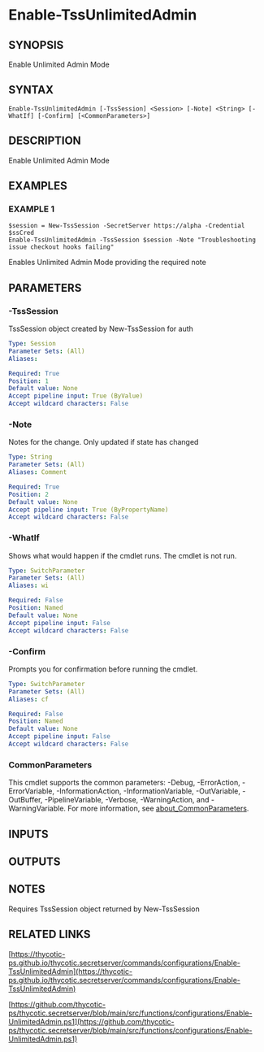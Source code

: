 # Enable-TssUnlimitedAdmin

## SYNOPSIS
Enable Unlimited Admin Mode

## SYNTAX

```
Enable-TssUnlimitedAdmin [-TssSession] <Session> [-Note] <String> [-WhatIf] [-Confirm] [<CommonParameters>]
```

## DESCRIPTION
Enable Unlimited Admin Mode

## EXAMPLES

### EXAMPLE 1
```
$session = New-TssSession -SecretServer https://alpha -Credential $ssCred
Enable-TssUnlimitedAdmin -TssSession $session -Note "Troubleshooting issue checkout hooks failing"
```

Enables Unlimited Admin Mode providing the required note

## PARAMETERS

### -TssSession
TssSession object created by New-TssSession for auth

```yaml
Type: Session
Parameter Sets: (All)
Aliases:

Required: True
Position: 1
Default value: None
Accept pipeline input: True (ByValue)
Accept wildcard characters: False
```

### -Note
Notes for the change.
Only updated if state has changed

```yaml
Type: String
Parameter Sets: (All)
Aliases: Comment

Required: True
Position: 2
Default value: None
Accept pipeline input: True (ByPropertyName)
Accept wildcard characters: False
```

### -WhatIf
Shows what would happen if the cmdlet runs.
The cmdlet is not run.

```yaml
Type: SwitchParameter
Parameter Sets: (All)
Aliases: wi

Required: False
Position: Named
Default value: None
Accept pipeline input: False
Accept wildcard characters: False
```

### -Confirm
Prompts you for confirmation before running the cmdlet.

```yaml
Type: SwitchParameter
Parameter Sets: (All)
Aliases: cf

Required: False
Position: Named
Default value: None
Accept pipeline input: False
Accept wildcard characters: False
```

### CommonParameters
This cmdlet supports the common parameters: -Debug, -ErrorAction, -ErrorVariable, -InformationAction, -InformationVariable, -OutVariable, -OutBuffer, -PipelineVariable, -Verbose, -WarningAction, and -WarningVariable. For more information, see [about_CommonParameters](http://go.microsoft.com/fwlink/?LinkID=113216).

## INPUTS

## OUTPUTS

## NOTES
Requires TssSession object returned by New-TssSession

## RELATED LINKS

[https://thycotic-ps.github.io/thycotic.secretserver/commands/configurations/Enable-TssUnlimitedAdmin](https://thycotic-ps.github.io/thycotic.secretserver/commands/configurations/Enable-TssUnlimitedAdmin)

[https://github.com/thycotic-ps/thycotic.secretserver/blob/main/src/functions/configurations/Enable-UnlimitedAdmin.ps1](https://github.com/thycotic-ps/thycotic.secretserver/blob/main/src/functions/configurations/Enable-UnlimitedAdmin.ps1)

